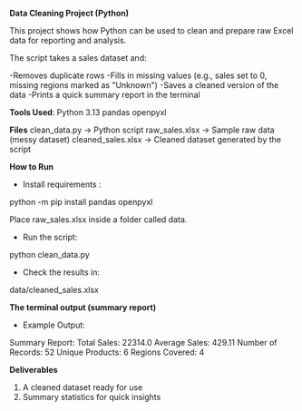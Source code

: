 **Data Cleaning Project (Python)**

This project shows how Python can be used to clean and prepare raw Excel data for reporting and analysis.

The script takes a sales dataset and:

-Removes duplicate rows
-Fills in missing values (e.g., sales set to 0, missing regions marked as "Unknown")
-Saves a cleaned version of the data
-Prints a quick summary report in the terminal

**Tools Used**:
Python 3.13
pandas
openpyxl

**Files**
clean_data.py → Python script
raw_sales.xlsx → Sample raw data (messy dataset)
cleaned_sales.xlsx → Cleaned dataset generated by the script

**How to Run**

 - Install requirements :

python -m pip install pandas openpyxl

Place raw_sales.xlsx inside a folder called data.

 - Run the script:

python clean_data.py

 - Check the results in:

data/cleaned_sales.xlsx

**The terminal output (summary report)**

- Example Output:

Summary Report:
Total Sales: 22314.0
Average Sales: 429.11
Number of Records: 52
Unique Products: 6
Regions Covered: 4

**Deliverables**
1. A cleaned dataset ready for use
2. Summary statistics for quick insights
